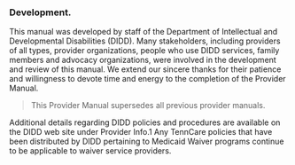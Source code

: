 ### Development. 

This manual was developed by staff of the Department of Intellectual and Developmental Disabilities (DIDD). Many stakeholders, including providers of all types, provider organizations, people who use DIDD services, family members and advocacy organizations, were involved in the development and review of this manual. We extend our sincere thanks for their patience and willingness to devote time and energy to the completion of the Provider Manual. 

> This Provider Manual supersedes all previous provider manuals. 

Additional details regarding DIDD policies and procedures are available on the DIDD web site under Provider Info.1 Any TennCare policies that have been distributed by DIDD pertaining to Medicaid Waiver programs continue to be applicable to waiver service providers.